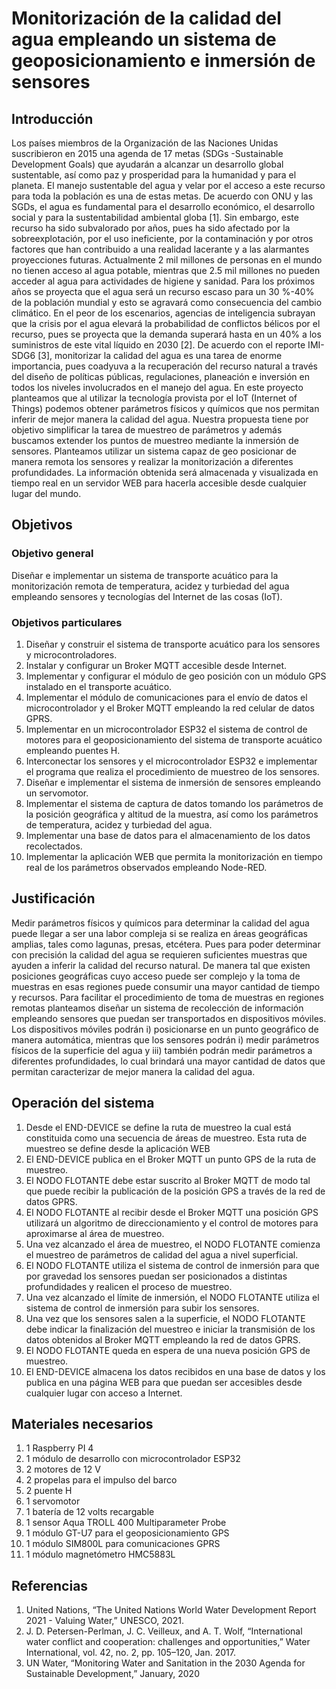 # Monitorización de la calidad del agua empleando un sistema de geoposicionamiento e inmersión de sensores
## Introducción
Los países miembros de la Organización de las Naciones Unidas suscribieron en 2015 una agenda de 17 metas (SDGs -Sustainable Development Goals) que ayudarán a alcanzar un desarrollo global sustentable, así como paz y prosperidad para la humanidad y para el planeta. El manejo sustentable del agua y velar por el acceso a este recurso para toda la población es una de estas metas.
De acuerdo con ONU y las SGDs, el agua es fundamental para el desarrollo económico, el desarrollo social y para la sustentabilidad ambiental globa [1]. Sin embargo, este recurso ha sido subvalorado por años, pues ha sido afectado por la sobreexplotación, por el uso ineficiente, por la contaminación y por otros factores que han contribuido a una realidad lacerante y a las alarmantes proyecciones futuras.
Actualmente 2 mil millones de personas en el mundo no tienen acceso al agua potable, mientras que 2.5 mil millones no pueden acceder al agua para actividades de higiene y sanidad. Para los próximos años se proyecta que el agua será un recurso escaso para un 30 %-40% de la población mundial y esto se agravará como consecuencia del cambio climático. En el peor de los escenarios, agencias de inteligencia subrayan que la crisis por el agua elevará la probabilidad de conflictos bélicos por el recurso, pues se proyecta que la demanda superará hasta en un 40% a los suministros de este vital líquido en 2030 [2].
De acuerdo con el reporte IMI-SDG6 [3], monitorizar la calidad del agua es una tarea de enorme importancia, pues coadyuva a la recuperación del recurso natural a través del diseño de políticas públicas, regulaciones, planeación e inversión en todos los niveles involucrados en el manejo del agua.
En este proyecto planteamos que al utilizar la tecnología provista por el IoT (Internet of Things) podemos obtener parámetros físicos y químicos que nos permitan inferir de mejor manera la calidad del agua. Nuestra propuesta tiene por objetivo simplificar la tarea de muestreo de parámetros y además buscamos extender los puntos de muestreo mediante la inmersión de sensores. Planteamos utilizar un sistema capaz de geo posicionar de manera remota los sensores y realizar la monitorización a diferentes profundidades. La información obtenida será almacenada y visualizada en tiempo real en un servidor WEB para hacerla accesible desde cualquier lugar del mundo.

## Objetivos
### Objetivo general
Diseñar e implementar un sistema de transporte acuático para la monitorización remota de
temperatura, acidez y turbiedad del agua empleando sensores y tecnologías del Internet de las cosas
(IoT).
### Objetivos particulares
1. Diseñar y construir el sistema de transporte acuático para los sensores y microcontroladores.
2. Instalar y configurar un Broker MQTT accesible desde Internet.
3. Implementar y configurar el módulo de geo posición con un módulo GPS instalado en el
transporte acuático.
4. Implementar el módulo de comunicaciones para el envío de datos el microcontrolador y el
Broker MQTT empleando la red celular de datos GPRS.
5. Implementar en un microcontrolador ESP32 el sistema de control de motores para el
geoposicionamiento del sistema de transporte acuático empleando puentes H.
6. Interconectar los sensores y el microcontrolador ESP32 e implementar el programa que realiza
el procedimiento de muestreo de los sensores.
7. Diseñar e implementar el sistema de inmersión de sensores empleando un servomotor.
8. Implementar el sistema de captura de datos tomando los parámetros de la posición geográfica
y altitud de la muestra, así como los parámetros de temperatura, acidez y turbiedad del agua.
9. Implementar una base de datos para el almacenamiento de los datos recolectados.
10. Implementar la aplicación WEB que permita la monitorización en tiempo real de los parámetros
observados empleando Node-RED.

## Justificación
Medir parámetros físicos y químicos para determinar la calidad del agua puede llegar a ser una labor
compleja si se realiza en áreas geográficas amplias, tales como lagunas, presas, etcétera. Pues para
poder determinar con precisión la calidad del agua se requieren suficientes muestras que ayuden a
inferir la calidad del recurso natural. De manera tal que existen posiciones geográficas cuyo acceso
puede ser complejo y la toma de muestras en esas regiones puede consumir una mayor cantidad de
tiempo y recursos.
Para facilitar el procedimiento de toma de muestras en regiones remotas planteamos diseñar un sistema
de recolección de información empleando sensores que puedan ser transportados en dispositivos
móviles. Los dispositivos móviles podrán i) posicionarse en un punto geográfico de manera automática,
mientras que los sensores podrán i) medir parámetros físicos de la superficie del agua y iii) también
podrán medir parámetros a diferentes profundidades, lo cual brindará una mayor cantidad de datos que
permitan caracterizar de mejor manera la calidad del agua.

## Operación del sistema
1. Desde el END-DEVICE se define la ruta de muestreo la cual está constituida como una secuencia de
áreas de muestreo. Esta ruta de muestreo se define desde la aplicación WEB
2. El END-DEVICE publica en el Broker MQTT un punto GPS de la ruta de muestreo.
3. El NODO FLOTANTE debe estar suscrito al Broker MQTT de modo tal que puede recibir la publicación
de la posición GPS a través de la red de datos GPRS.
4. El NODO FLOTANTE al recibir desde el Broker MQTT una posición GPS utilizará un algoritmo de
direccionamiento y el control de motores para aproximarse al área de muestreo.
4. Una vez alcanzado el área de muestreo, el NODO FLOTANTE comienza el muestreo de parámetros de
calidad del agua a nivel superficial.
5. El NODO FLOTANTE utiliza el sistema de control de inmersión para que por gravedad los sensores
puedan ser posicionados a distintas profundidades y realicen el proceso de muestreo.
6. Una vez alcanzado el límite de inmersión, el NODO FLOTANTE utiliza el sistema de control de
inmersión para subir los sensores.
7. Una vez que los sensores salen a la superficie, el NODO FLOTANTE debe indicar la finalización del
muestreo e iniciar la transmisión de los datos obtenidos al Broker MQTT empleando la red de datos
GPRS.
9. El NODO FLOTANTE queda en espera de una nueva posición GPS de muestreo.
10. El END-DEVICE almacena los datos recibidos en una base de datos y los publica en una página WEB
para que puedan ser accesibles desde cualquier lugar con acceso a Internet.

## Materiales necesarios
1. 1 Raspberry PI 4
2. 1 módulo de desarrollo con microcontrolador ESP32
3. 2 motores de 12 V
4. 2 propelas para el impulso del barco
5. 2 puente H
6. 1 servomotor
7. 1 batería de 12 volts recargable
8. 1 sensor Aqua TROLL 400 Multiparameter Probe
9. 1 módulo GT-U7 para el geoposicionamiento GPS
10. 1 módulo SIM800L para comunicaciones GPRS
11. 1 módulo magnetómetro HMC5883L

## Referencias
1. United Nations, “The United Nations World Water Development Report 2021 - Valuing Water,”
UNESCO, 2021.
2. J. D. Petersen-Perlman, J. C. Veilleux, and A. T. Wolf, “International water conflict and
cooperation: challenges and opportunities,” Water International, vol. 42, no. 2, pp. 105–120,
Jan. 2017.
3. UN Water, “Monitoring Water and Sanitation in the 2030 Agenda for Sustainable Development,”
January, 2020
